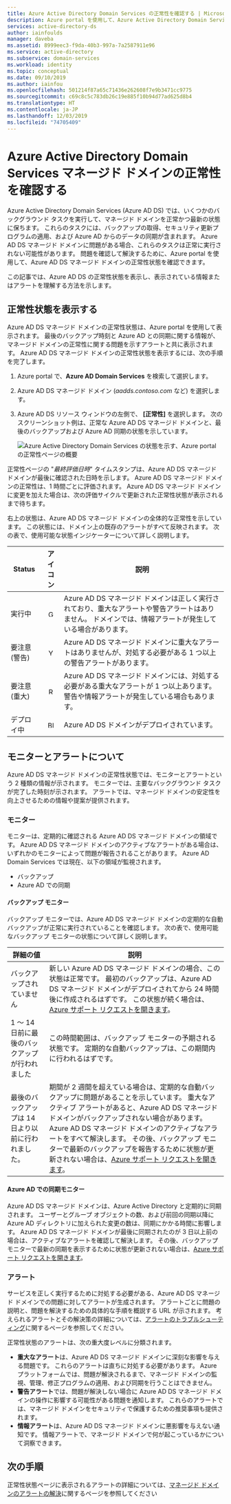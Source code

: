 ```yaml
---
title: Azure Active Directory Domain Services の正常性を確認する | Microsoft Docs
description: Azure portal を使用して、Azure Active Directory Domain Services (Azure AD DS) マネージド ドメインの正常性を確認し、ステータス メッセージについて理解する方法を学習します。
services: active-directory-ds
author: iainfoulds
manager: daveba
ms.assetid: 8999eec3-f9da-40b3-997a-7a2587911e96
ms.service: active-directory
ms.subservice: domain-services
ms.workload: identity
ms.topic: conceptual
ms.date: 09/10/2019
ms.author: iainfou
ms.openlocfilehash: 501214f87a65c71436e262608f7e9b3471cc9775
ms.sourcegitcommit: c69c8c5c783db26c19e885f10b94d77ad625d8b4
ms.translationtype: HT
ms.contentlocale: ja-JP
ms.lasthandoff: 12/03/2019
ms.locfileid: "74705409"
---
```

# <a name="check-the-health-of-an-azure-active-directory-domain-services-managed-domain"></a>Azure Active Directory Domain Services マネージド ドメインの正常性を確認する

Azure Active Directory Domain Services (Azure AD DS) では、いくつかのバックグラウンド タスクを実行して、マネージド ドメインを正常かつ最新の状態に保ちます。 これらのタスクには、バックアップの取得、セキュリティ更新プログラムの適用、および Azure AD からのデータの同期が含まれます。 Azure AD DS マネージド ドメインに問題がある場合、これらのタスクは正常に実行されない可能性があります。 問題を確認して解決するために、Azure portal を使用して、Azure AD DS マネージド ドメインの正常性状態を確認できます。

この記事では、Azure AD DS の正常性状態を表示し、表示されている情報またはアラートを理解する方法を示します。

## <a name="view-the-health-status"></a>正常性状態を表示する

Azure AD DS マネージド ドメインの正常性状態は、Azure portal を使用して表示されます。 最後のバックアップ時刻と Azure AD との同期に関する情報が、マネージド ドメインの正常性に関する問題を示すアラートと共に表示されます。 Azure AD DS マネージド ドメインの正常性状態を表示するには、次の手順を完了します。

1. Azure portal で、**Azure AD Domain Services** を検索して選択します。
1. Azure AD DS マネージド ドメイン (*aadds.contoso.com* など) を選択します。
1. Azure AD DS リソース ウィンドウの左側で、 **[正常性]** を選択します。 次のスクリーンショット例は、正常な Azure AD DS マネージド ドメインと、最後のバックアップおよび Azure AD 同期の状態を示しています。

    ![Azure Active Directory Domain Services の状態を示す、Azure portal の正常性ページの概要](./media/check-health/health-page.png)

正常性ページの "*最終評価日時*" タイムスタンプは、Azure AD DS マネージド ドメインが最後に確認された日時を示します。 Azure AD DS マネージド ドメインの正常性は、1 時間ごとに評価されます。 Azure AD DS マネージド ドメインに変更を加えた場合は、次の評価サイクルで更新された正常性状態が表示されるまで待ちます。

右上の状態は、Azure AD DS マネージド ドメインの全体的な正常性を示しています。 この状態には、ドメイン上の既存のアラートがすべて反映されます。 次の表で、使用可能な状態インジケーターについて詳しく説明します。

| Status | アイコン | 説明 |
| --- | :----: | --- |
| 実行中 | <img src= "./media/active-directory-domain-services-alerts/running-icon.png" width = "15" alt="Green check mark for running"> | Azure AD DS マネージド ドメインは正しく実行されており、重大なアラートや警告アラートはありません。 ドメインでは、情報アラートが発生している場合があります。 |
| 要注意 (警告) | <img src= "./media/active-directory-domain-services-alerts/warning-icon.png" width = "15" alt="Yellow exclamation mark for warning"> | Azure AD DS マネージド ドメインに重大なアラートはありませんが、対処する必要がある 1 つ以上の警告アラートがあります。 |
| 要注意 (重大) | <img src= "./media/active-directory-domain-services-alerts/critical-icon.png" width = "15" alt="Red exclamation mark for critical"> | Azure AD DS マネージド ドメインには、対処する必要がある重大なアラートが 1 つ以上あります。 警告や情報アラートが発生している場合もあります。 |
| デプロイ中 | <img src= "./media/active-directory-domain-services-alerts/deploying-icon.png" width = "15" alt="Blue circular arrows for deploying"> | Azure AD DS ドメインがデプロイされています。 |

## <a name="understand-monitors-and-alerts"></a>モニターとアラートについて

Azure AD DS マネージド ドメインの正常性状態では、モニターとアラートという 2 種類の情報が示されます。 モニターでは、主要なバックグラウンド タスクが完了した時刻が示されます。 アラートでは、マネージド ドメインの安定性を向上させるための情報や提案が提供されます。

### <a name="monitors"></a>モニター

モニターは、定期的に確認される Azure AD DS マネージド ドメインの領域です。 Azure AD DS マネージド ドメインのアクティブなアラートがある場合は、いずれかのモニターによって問題が報告されることがあります。 Azure AD Domain Services では現在、以下の領域が監視されます。

* バックアップ
* Azure AD での同期

#### <a name="backup-monitor"></a>バックアップ モニター

バックアップ モニターでは、Azure AD DS マネージド ドメインの定期的な自動バックアップが正常に実行されていることを確認します。 次の表で、使用可能なバックアップ モニターの状態について詳しく説明します。

| 詳細の値 | 説明 |
| --- | --- |
| バックアップされていません | 新しい Azure AD DS マネージド ドメインの場合、この状態は正常です。 最初のバックアップは、Azure AD DS マネージド ドメインがデプロイされてから 24 時間後に作成されるはずです。 この状態が続く場合は、[Azure サポート リクエストを開きます][azure-support]。 |
| 1 ～ 14 日前に最後のバックアップが行われました | この時間範囲は、バックアップ モニターの予期される状態です。 定期的な自動バックアップは、この期間内に行われるはずです。 |
| 最後のバックアップは 14 日より以前に行われました。 | 期間が 2 週間を超えている場合は、定期的な自動バックアップに問題があることを示しています。 重大なアクティブ アラートがあると、Azure AD DS マネージド ドメインがバックアップされない場合があります。 Azure AD DS マネージド ドメインのアクティブなアラートをすべて解決します。 その後、バックアップ モニターで最新のバックアップを報告するために状態が更新されない場合は、[Azure サポート リクエストを開きます][azure-support]。 |

#### <a name="synchronization-with-azure-ad-monitor"></a>Azure AD での同期モニター

Azure AD DS マネージド ドメインは、Azure Active Directory と定期的に同期されます。 ユーザーとグループ オブジェクトの数、および前回の同期以降に Azure AD ディレクトリに加えられた変更の数は、同期にかかる時間に影響します。 Azure AD DS マネージド ドメインが最後に同期されたのが 3 日以上前の場合は、アクティブなアラートを確認して解決します。 その後、バックアップ モニターで最新の同期を表示するために状態が更新されない場合は、[Azure サポート リクエストを開きます][azure-support]。

### <a name="alerts"></a>アラート

サービスを正しく実行するために対処する必要がある、Azure AD DS マネージド ドメインでの問題に対してアラートが生成されます。 アラートごとに問題の説明と、問題を解決するための具体的な手順を概説する URL が示されます。 考えられるアラートとその解決策の詳細については、[アラートのトラブルシューティング](troubleshoot-alerts.md)に関するページを参照してください。

正常性状態のアラートは、次の重大度レベルに分類されます。

 * **重大なアラート**は、Azure AD DS マネージド ドメインに深刻な影響を与える問題です。 これらのアラートは直ちに対処する必要があります。 Azure プラットフォームでは、問題が解決されるまで、マネージド ドメインの監視、管理、修正プログラムの適用、および同期を行うことはできません。
 * **警告アラート**では、問題が解決しない場合に Azure AD DS マネージド ドメインの操作に影響する可能性がある問題を通知します。 これらのアラートでは、マネージド ドメインをセキュリティで保護するための推奨事項も提供されます。
 * **情報アラート**は、Azure AD DS マネージド ドメインに悪影響を与えない通知です。 情報アラートで、マネージド ドメインで何が起こっているかについて洞察できます。

## <a name="next-steps"></a>次の手順

正常性状態ページに表示されるアラートの詳細については、[マネージド ドメインのアラートの解決][troubleshoot-alerts]に関するページを参照してください

<!-- INTERNAL LINKS -->
[azure-support]: ../active-directory/fundamentals/active-directory-troubleshooting-support-howto.md
[troubleshoot-alerts]: troubleshoot-alerts.md
